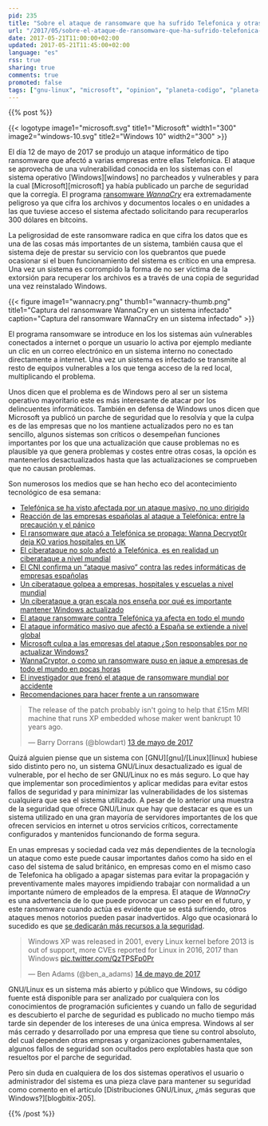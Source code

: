```yaml
---
pid: 235
title: "Sobre el ataque de ransomware que ha sufrido Telefonica y otras empresas"
url: "/2017/05/sobre-el-ataque-de-ransomware-que-ha-sufrido-telefonica-y-otras-empresas/"
date: 2017-05-21T11:00:00+02:00
updated: 2017-05-21T11:45:00+02:00
language: "es"
rss: true
sharing: true
comments: true
promoted: false
tags: ["gnu-linux", "microsoft", "opinion", "planeta-codigo", "planeta-linux"]
---
```


{{% post %}}

{{< logotype image1="microsoft.svg" title1="Microsoft" width1="300" image2="windows-10.svg" title2="Windows 10" width2="300" >}}

El día 12 de mayo de 2017 se produjo un ataque informático de tipo ransomware que afectó a varias empresas entre ellas Telefonica. El ataque se aprovecha de una vulnerabilidad conocida en los sistemas con el sistema operativo [Windows][windows] no parcheados y vulnerables y para la cual [Microsoft][microsoft] ya había publicado un parche de seguridad que la corregía. El programa [ransomware _WannaCry_](https://en.wikipedia.org/wiki/WannaCry_ransomware_attack) era extremadamente peligroso ya que cifra los archivos y documentos locales o en unidades a las que tuviese acceso el sistema afectado solicitando para recuperarlos 300 dólares en bitcoins.

La peligrosidad de este ransomware radica en que cifra los datos que es una de las cosas más importantes de un sistema, también causa que el sistema deje de prestar su servicio con los quebrantos que puede ocasionar si el buen funcionamiento del sistema es crítico en una empresa. Una vez un sistema es corrompido la forma de no ser víctima de la extorsión para recuperar los archivos es a través de una copia de seguridad una vez reinstalado Windows.

<div class="media">
    {{< figure
        image1="wannacry.png" thumb1="wannacry-thumb.png" title1="Captura del ransomware WannaCry en un sistema infectado"
        caption="Captura del ransomware WannaCry en un sistema infectado" >}}
</div>

El programa ransomware se introduce en los los sistemas aún vulnerables conectados a internet o porque un usuario lo activa por ejemplo mediante un clic en un correo electrónico en un sistema interno no conectado directamente a internet. Una vez un sistema es infectado se transmite al resto de equipos vulnerables a los que tenga acceso de la red local, multiplicando el problema.

Unos dicen que el problema es de Windows pero al ser un sistema operativo mayoritario este es más interesante de atacar por los delincuentes informáticos. También en defensa de Windows unos dicen que Microsoft ya publicó un parche de seguridad que lo resolvía y que la culpa es de las empresas que no los mantiene actualizados pero no es tan sencillo, algunos sistemas son críticos o desempeñan funciones importantes por los que una actualización que cause problemas no es plausible ya que genera problemas y costes entre otras cosas, la opción es mantenerlos desactualizados hasta que las actualizaciones se comprueben que no causan problemas.

Son numerosos los medios que se han hecho eco del acontecimiento tecnológico de esa semana:

* [Telefónica se ha visto afectada por un ataque masivo, no uno dirigido](https://www.genbeta.com/actualidad/telefonica-se-ha-visto-afectada-por-un-ataque-masivo-no-uno-dirigido)
* [Reacción de las empresas españolas al ataque a Telefónica: entre la precaución y el pánico](https://www.xataka.com/seguridad/reaccion-de-las-empresas-espanolas-al-ataque-a-telefonica-entre-la-precaucion-y-el-panico)
* [El ransomware que atacó a Telefónica se propaga: Wanna Decrypt0r deja KO varios hospitales en UK](https://www.xataka.com/seguridad/el-ransomware-que-ataco-a-telefonica-se-propaga-wanacrypt0r-deja-ko-varios-hospitales-en-uk)
* [El ciberataque no solo afectó a Telefónica, es en realidad un ciberataque a nivel mundial](https://blog.underc0de.org/ciberataque-no-solo-afecto-telefonica-realidad-ciberataque-nivel-mundial/)
* [El CNI confirma un “ataque masivo” contra las redes informáticas de empresas españolas ](http://www.elindependiente.com/economia/2017/05/12/cni-confirma-ataque-masivo-las-redes-informaticas-empresas-espanolas/)
* [Un ciberataque golpea a empresas, hospitales y escuelas a nivel mundial](http://es.reuters.com/article/topNews/idESKBN1881OD-OESTP)
* [Un ciberataque a gran escala nos enseña por qué es importante mantener Windows actualizado](http://www.microsoftinsider.es/123739/ciberataque-gran-escala-nos-ensena-importante-mantener-windows-actualizado/)
* [El ataque ransomware contra Telefónica ya afecta en todo el mundo](http://es.engadget.com/2017/05/12/el-ataque-ransomware-contra-telefonica-ya-afecta-en-todo-el-mund/)
* [El ataque informático masivo que afectó a España se extiende a nivel global](http://www.elconfidencial.com/tecnologia/2017-05-12/hackeo-ataque-red-telefonica_1381682/)
* [Microsoft culpa a las empresas del ataque ¿Son responsables por no actualizar Windows?](https://www.adslzone.net/2017/05/13/microsoft-culpa-las-empresas-del-ataque-son-responsables-por-no-actualizar-windows/)
* [WannaCryptor, o como un ransomware puso en jaque a empresas de todo el mundo en pocas horas](https://blogs.protegerse.com/laboratorio/2017/05/13/wannacryptor-o-como-un-ransomware-puso-en-jaque-a-empresas-de-todo-el-mundo-en-pocas-horas/?platform=hootsuite)
* [El investigador que frenó el ataque de ransomware mundial por accidente](https://hipertextual.com/2017/05/investigador-freno-ataque-ransomware-mundial-accidente)
* [Recomendaciones para hacer frente a un ransomware](https://www.redeszone.net/2017/05/13/recomendaciones-para-hacer-frente-a-un-ransomware/)

<div class="media-twitter">
    <blockquote class="twitter-tweet" data-lang="es"><p lang="en" dir="ltr">The release of the patch probably isn&#39;t going to help that £15m MRI machine that runs XP embedded whose maker went bankrupt 10 years ago.</p>&mdash; Barry Dorrans (@blowdart) <a href="https://twitter.com/blowdart/status/863364192316735488">13 de mayo de 2017</a></blockquote>
    <script async src="//platform.twitter.com/widgets.js" charset="utf-8"></script>
</div>

Quizá alguien piense que un sistema con [GNU][gnu]/[Linux][linux] hubiese sido distinto pero no, un sistema GNU/Linux desactualizado es igual de vulnerable, por el hecho de ser GNU/Linux no es más seguro. Lo que hay que implementar son procedimientos y aplicar medidas para evitar estos fallos de seguridad y para minimizar las vulnerabilidades de los sistemas cualquiera que sea el sistema utilizado. A pesar de lo anterior una muestra de la seguridad que ofrece GNU/Linux que hay que destacar es que es un sistema utilizado en una gran mayoría de servidores importantes de los que ofrecen servicios en internet u otros servicios críticos, correctamente configurados y mantenidos funcionando de forma segura.

En unas empresas y sociedad cada vez más dependientes de la tecnología un ataque como este puede causar importantes daños como ha sido en el caso del sistema de salud británico, en empresas como en el mismo caso de Telefonica ha obligado a apagar sistemas para evitar la propagación y preventivamente males mayores impidiendo trabajar con normalidad a un importante número de empleados de la empresa. El ataque de _WannaCry_ es una advertencia de lo que puede provocar un caso peor en el futuro, y este ransomware cuando actúa es evidente que se está sufriendo, otros ataques menos notorios pueden pasar inadvertidos. Algo que ocasionará lo sucedido es que [se dedicarán más recursos a la seguridad](http://www.publico.es/internacional/industria-ciberseguridad-coge-musculo-oleada.html).

<div class="media-twitter">
    <blockquote class="twitter-tweet" data-cards="hidden" data-lang="es"><p lang="en" dir="ltr">Windows XP was released in 2001, every Linux kernel before 2013 is out of support, more CVEs reported for Linux in 2016, 2017 than Windows <a href="https://t.co/QzTPSFp0Pr">pic.twitter.com/QzTPSFp0Pr</a></p>&mdash; Ben Adams (@ben_a_adams) <a href="https://twitter.com/ben_a_adams/status/863563517898747904">14 de mayo de 2017</a></blockquote>
    <script async src="//platform.twitter.com/widgets.js" charset="utf-8"></script>
</div>

GNU/Linux es un sistema más abierto y público que Windows, su código fuente está disponible para ser analizado por cualquiera con los conocimientos de programación suficientes y cuando un fallo de seguridad es descubierto el parche de seguridad es publicado no mucho tiempo más tarde sin depender de los intereses de una única empresa. Windows al ser más cerrado y desarrollado por una empresa que tiene su control absoluto, del cual dependen otras empresas y organizaciones gubernamentales, algunos fallos de seguridad son ocultados pero explotables hasta que son resueltos por el parche de seguridad.

Pero sin duda en cualquiera de los dos sistemas operativos el usuario o administrador del sistema es una pieza clave para mantener su seguridad como comento en el artículo [Distribuciones GNU/Linux, ¿más seguras que Windows?][blogbitix-205].

{{% /post %}}
